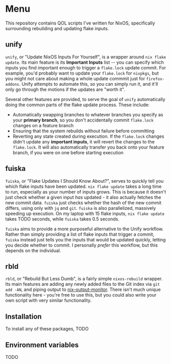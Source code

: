# Menu
This repository contains QOL scripts I've written for NixOS, specifically surrounding rebuilding and updating flake inputs.

## unify
`unify`, or "Update NixOS Inputs For Yourself", is a wrapper around `nix flake update`. Its main feature is its **Important Inputs** list -- you can specify which inputs you find important enough to trigger a `flake.lock` update commit. For example, you'd probably want to update your `flake.lock` for `nixpkgs`, but you might not care about making a whole update commmit just for `firefox-addons`. Unify attempts to automate this, so you can simply run it, and it'll only go through the motions if the updates are "worth it".

Several other features are provided, to serve the goal of `unify` automatically doing the common parts of the flake update process. These include:
- Automatically swapping branches to whatever branches you specify as your **primary branch**, so you don't accidentally commit `flake.lock` changes on a feature branch
- Ensuring that the system rebuilds without failure before committing
- Reverting any state created during execution. If the `flake.lock` changes didn't update any **important inputs**, it will revert the changes to the `flake.lock`. It will also automatically transfer you back onto your feature branch, if you were on one before starting execution

## fuiska
`fuiska`, or "Flake Updates I Should Know About?", serves to quickly tell you which flake inputs have been updated. `nix flake update` takes a long time to run, especially as your number of inputs grows. This is because it doesn't just check whether a given input *has* updated - it also actually fetches the new commit data. `fuiska` just checks whether the hash of the new commit differs, using only with `jq` and `git`. `fuiska` is also parallelized, massively speeding up execution. On my laptop with 15 flake inputs, `nix flake update` takes TODO seconds, while `fuiska` takes 0.5 seconds.

`fuiska` aims to provide a more purposeful alternative to the Unify workflow. Rather than simply providing a list of flake inputs that trigger a commit, `fuiska` instead just tells you the inputs that would be updated quickly, letting you decide whether to commit. I personally *prefer* this workflow, but this depends on the individual.

## rbld
`rbld`, or "Rebuild But Less Dumb", is a fairly simple `nixos-rebuild` wrapper. Its main features are adding any newly added files to the Git index via `git add -AN`, and piping output to [nix-output-monitor](https://github.com/maralorn/nix-output-monitor). There isn't much unique functionality here - you're free to use this, but you could also write your own script with very similar functionality.

## Installation 
To install any of these packages, TODO

## Environment variables
TODO